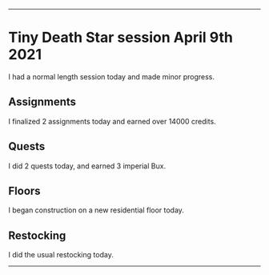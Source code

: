 
***

# Tiny Death Star session April 9th 2021

I had a normal length session today and made minor progress.

## Assignments

I finalized 2 assignments today and earned over 14000 credits.

## Quests

I did 2 quests today, and earned 3 imperial Bux.

## Floors

I began construction on a new residential floor today.

## Restocking

I did the usual restocking today.

***
